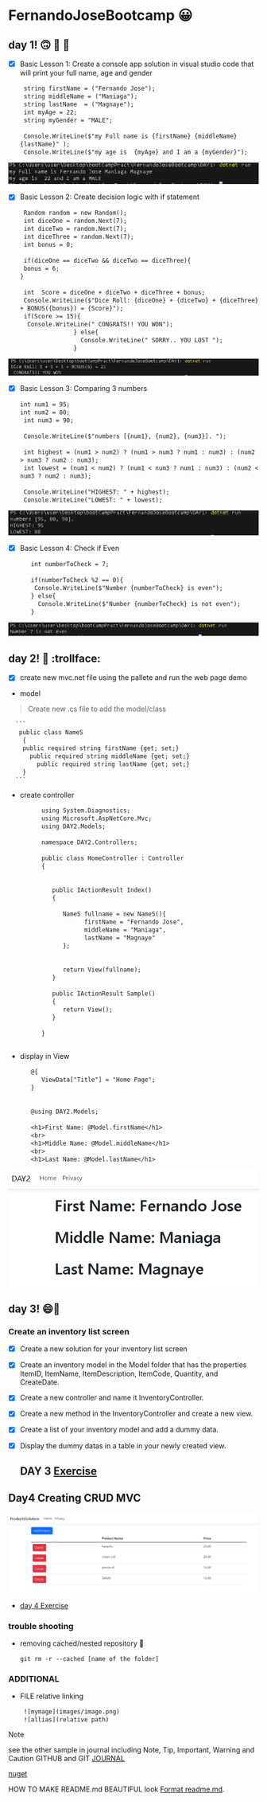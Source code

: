 # FernandoJoseBootcamp :grinning:

   ## **day 1!** :upside_down_face: :poop: :banana:

   - [X] Basic Lesson 1: Create a console app solution in visual studio code that will print your full name, age and gender
       ```
        string firstName = ("Fernando Jose");
        string middleName = ("Maniaga");
        string lastName  = ("Magnaye");
        int myAge = 22;
        string myGender = "MALE";

        Console.WriteLine($"my Full name is {firstName} {middleName} {lastName}" );  
        Console.WriteLine($"my age is  {myAge} and I am a {myGender}");
       ```
![printname](images/outputName.png)


   - [x] Basic Lesson 2: Create decision logic with if statement
       ```
        Random random = new Random();
        int diceOne = random.Next(7);
        int diceTwo = random.Next(7);
        int diceThree = random.Next(7);
        int bonus = 0;

        if(diceOne == diceTwo && diceTwo == diceThree){
        bonus = 6;
       }

        int  Score = diceOne + diceTwo + diceThree + bonus;
        Console.WriteLine($"Dice Roll: {diceOne} + {diceTwo} + {diceThree} + BONUS({bonus}) = {Score}");
        if(Score >= 15){
         Console.WriteLine(" CONGRATS!! YOU WON");
                      } else{
                        Console.WriteLine(" SORRY.. YOU LOST ");
                      }
      ```
![threeDices](images/threeDice.png)


   - [x] Basic Lesson 3: Comparing 3 numbers
       ```
       int num1 = 95;
       int num2 = 80;
        int num3 = 90;

        Console.WriteLine($"numbers [{num1}, {num2}, {num3}]. ");

        int highest = (num1 > num2) ? (num1 > num3 ? num1 : num3) : (num2 > num3 ? num2 : num3);
        int lowest = (num1 < num2) ? (num1 < num3 ? num1 : num3) : (num2 < num3 ? num2 : num3);

        Console.WriteLine("HIGHEST: " + highest);
        Console.WriteLine("LOWEST: " + lowest);

       ```
![Hihest and Lowest number](images/highestLowest.png)

   - [X] Basic Lesson 4: Check if Even
        ```
           int numberToCheck = 7;
 
           if(numberToCheck %2 == 0){
            Console.WriteLine($"Number {numberToCheck} is even");
           } else{
             Console.WriteLine($"Number {numberToCheck} is not even");
           }

        ```
![Even number Checker](images/evenChecker.png) 

   ## **day 2!** :baby: :trollface:
   - [x] create new mvc.net file using the pallete and run the web page demo
  - model
 > Create new .cs file to add the model/class
      
      ```
       public class NameS
        {
        public required string firstName {get; set;}
          public required string middleName {get; set;}
            public required string lastName {get; set;}
        }
      ```
 - create controller
      ```
            using System.Diagnostics;
            using Microsoft.AspNetCore.Mvc;
            using DAY2.Models;

            namespace DAY2.Controllers;

            public class HomeController : Controller
            {


               public IActionResult Index()
               {

                  NameS fullname = new NameS(){
                        firstName = "Fernando Jose",
                        middleName = "Maniaga",
                        lastName = "Magnaye"
                  };
                        

                  return View(fullname);
               }

               public IActionResult Sample()
               {
                  return View();
               }

            }


      ```
 - display in View
      ```
         @{
            ViewData["Title"] = "Home Page";
         }


         @using DAY2.Models;

         <h1>First Name: @Model.firstName</h1>
         <br>
         <h1>Middle Name: @Model.middleName</h1>
         <br>
         <h1>Last Name: @Model.lastName</h1>
      ```
 ![MVC sample](images/sampleMVC1.png)
   ## **day 3!** :smile::knife:
   ### Create an inventory list screen
            
  - [x] Create a new solution for your inventory list screen

  - [x] Create an inventory model in the Model folder that has the properties ItemID, ItemName, ItemDescription, ItemCode, Quantity, and CreateDate.

  - [x] Create a new controller and name it InventoryController.

  - [x] Create a new method in the InventoryController and create a new view.

  - [x] Create a list of your inventory model and add a dummy data.

  - [x] Display the dummy datas in a table in your newly created view. 

     ## DAY 3 [Exercise](Day3.md)

## **Day4** Creating CRUD MVC
   ![images\day4List.png](images\day4List.png)
   - [day 4 Exercise](FernandoJoseBootcamp\ProductsSolution)

   ### trouble shooting
   - removing cached/nested repository :poop:
       ```
       git rm -r --cached [name of the folder]
       ```
   ### ADDITIONAL
   - FILE relative linking 
      ```
       ![mymage](images/image.png)
       ![allias](relative path)
      ```                                   
      
 >[!NOTE]
 >see the other sample in journal including Note, Tip, Important, Warning and Caution
 >GITHUB and GIT [JOURNAL](journal.md)


   [nuget](https://learn.microsoft.com/en-us/nuget/consume-packages/install-use-packages-powershell)


   HOW TO MAKE README.md BEAUTIFUL look [Format readme.md](https://docs.github.com/en/get-started/writing-on-github/getting-started-with-writing-and-formatting-on-github/basic-writing-and-formatting-syntax).



